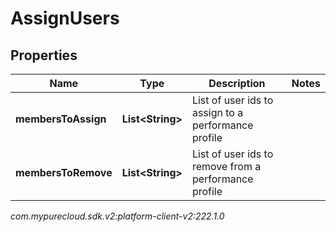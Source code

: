 # AssignUsers


## Properties

| Name | Type | Description | Notes |
| ------------ | ------------- | ------------- | ------------- |
| **membersToAssign** | **List&lt;String&gt;** | List of user ids to assign to a performance profile |  |
| **membersToRemove** | **List&lt;String&gt;** | List of user ids to remove from a performance profile |  |




_com.mypurecloud.sdk.v2:platform-client-v2:222.1.0_
